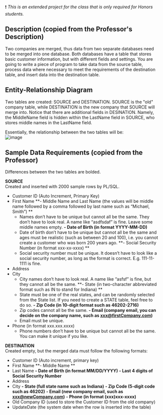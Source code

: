 :exclamation: _This is an extended project for the class that is only required for Honors students._

## Description (copied from the Professor's Description)
Two companies are merged, thus data from two separate databases need to be merged into one database. Both databases have a table that stores basic customer information, but with different fields and settings. You are going to write a piece of program to take data from the source table, process data where necessary to meet the requirements of the destination table, and insert data into the destination table. 


## Entity-Relationship Diagram
Two tables are created: SOURCE and DESTINATION. SOURCE is the "old" company table, while DESTINATION is the new company that SOURCE will merge into. Notice that there are additional fields in DESINATION. Namely, the MiddleName field is hidden within the LastName field in SOURCE, who stores middle names in the LastName field.

Essentially, the relationship between the two tables will be:
<br>
![image](https://user-images.githubusercontent.com/105399768/225164514-f1a3ad1f-bd2c-47fb-8d89-569e8b325474.png)

## Sample Data Requirements (copied from the Professor)
Differences between the two tables are bolded.

**SOURCE**
<br>
Created and inserted with 2000 sample rows by PL/SQL.
- Customer ID (Auto Increment, Primary Key)
- First Name
**- Middle Name and Last Name (the values will be middle name followed by a comma followed by last name such as “Michael, Smith”) **
  - Names don’t have to be unique but cannot all be the same. They don’t have to look real. A name like “asdfsdaf” is fine. Leave some middle names empty. 
**- Date of Birth (in format YYYY-MM-DD)**
  - Date of birth don’t have to be unique but cannot all be the same and ages must be realistic (such as between 20 and 100),  i.e. you cannot create a customer who was born 200 years ago. 
**- Social Security Number (in format xxx-xx-xxxx) **
  - Social security number must be unique. It doesn’t have to look like a social security number, as long as the format is correct. E.g. 111-11-1111 is fine. 
- Address
- City
  - City names don’t have to look real. A name like “asfsf” is fine, but they cannot all be the same. 
**- State (in two-character abbreviated format such as IN to stand for Indiana) **
  - State must be one of the real states, and can be randomly selected from the State list. If you need to create a STATE table, feel free to do so. 
**- Zip Code (in 10-digit format such as 46202-2716)**
  - Zip codes cannot all be the same. 
**- Email (company email, you can decide on the company name, such as xxx@firstCompany.com)**
  - Email must be unique. 
- Phone (in format xxx.xxx.xxxx)
  - Phone numbers don’t have to be unique but cannot all be the same. You can make it unique if you like. 



**DESTINATION**
<br>
Created empty, but the merged data must follow the following formats:
- Customer ID (Auto increment, primary key)
- First Name
**- Middle Name **
- Last Name
**- Date of Birth (in format MM/DD/YYYY)**
**- Last 4 digits of Social Security Number**
- Address
- City
**- State (full state name such as Indiana)**
**- Zip Code (5-digit code such as 46202)**
**- Email (new company email, such as xxx@newCompany.com)**
**- Phone (in format (xxx)xxx-xxxx)**
- Old Company ID (used to store the Customer ID from the old company)
- UpdateDate (the system date when the row is inserted into the table)
